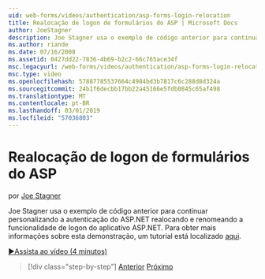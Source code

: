 ```yaml
---
uid: web-forms/videos/authentication/asp-forms-login-relocation
title: Realocação de logon de formulários do ASP | Microsoft Docs
author: JoeStagner
description: Joe Stagner usa o exemplo de código anterior para continuar personalizando a autenticação do ASP.NET realocando e renomeando a funcionalidade de logon do ASP. N...
ms.author: riande
ms.date: 07/16/2008
ms.assetid: 0427dd22-7836-4b69-b2c2-66c765ace34f
msc.legacyurl: /web-forms/videos/authentication/asp-forms-login-relocation
msc.type: video
ms.openlocfilehash: 57887785537664c4984bd3b7817c6c288d8d324a
ms.sourcegitcommit: 24b1f6decbb17bb22a45166e5fdb0845c65af498
ms.translationtype: MT
ms.contentlocale: pt-BR
ms.lasthandoff: 03/01/2019
ms.locfileid: "57036803"
---
```

<a name="asp-forms-login-relocation"></a>Realocação de logon de formulários do ASP
====================
por [Joe Stagner](https://github.com/JoeStagner)

Joe Stagner usa o exemplo de código anterior para continuar personalizando a autenticação do ASP.NET realocando e renomeando a funcionalidade de logon do aplicativo ASP.NET. Para obter mais informações sobre esta demonstração, um tutorial está localizado [aqui](../../overview/older-versions-security/introduction/forms-authentication-configuration-and-advanced-topics-vb.md).

[&#9654;Assista ao vídeo (4 minutos)](https://channel9.msdn.com/Blogs/ASP-NET-Site-Videos/asp-forms-login-relocation)

> [!div class="step-by-step"]
> [Anterior](how-to-setup-and-use-cookie-less-authentication-in-an-aspnet-application.md)
> [Próximo](forms-login-custom-key-configuration.md)
